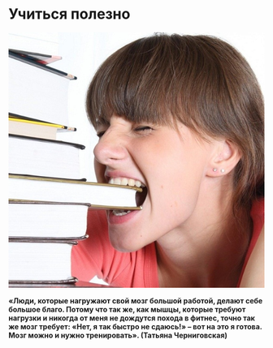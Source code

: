 
# Учиться полезно

![10260](https://github.com/nataliaPronina/Git_Pages/blob/edbd2809cebb658237d0ef56bc62f17ca7d3c3ac/10260.jpg)

**«Люди, которые нагружают свой мозг большой работой, делают себе большое благо. Потому что так же, как мышцы, которые требуют нагрузки и никогда от меня не дождутся похода в фитнес, точно так же мозг требует: «Нет, я так быстро не сдаюсь!» – вот на это я готова. Мозг можно и нужно тренировать». (Татьяна Черниговская)** 
